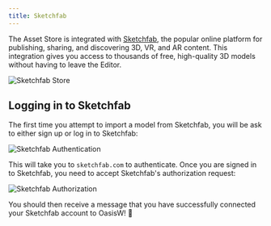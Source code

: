 ```yaml
---
title: Sketchfab
---
```


The Asset Store is integrated with [Sketchfab](https://sketchfab.com/), the popular online platform for publishing, sharing, and discovering 3D, VR, and AR content. This integration gives you access to thousands of free, high-quality 3D models without having to leave the Editor.

![Sketchfab Store](/img/user-manual/assets/asset-store/sketchfab-store.png)

## Logging in to Sketchfab

The first time you attempt to import a model from Sketchfab, you will be ask to either sign up or log in to Sketchfab:

![Sketchfab Authentication](/img/user-manual/assets/asset-store/sketchfab-login.png)

This will take you to `sketchfab.com` to authenticate. Once you are signed in to Sketchfab, you need to accept Sketchfab's authorization request:

![Sketchfab Authorization](/img/user-manual/assets/asset-store/sketchfab-authorization.png)

You should then receive a message that you have successfully connected your Sketchfab account to OasisW! 🎉
